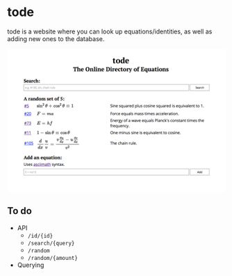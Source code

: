 # tode

tode is a website where you can look up equations/identities, as well as adding
new ones to the database.

![](assets/screenshot.png)

## To do

 - API
     - `/id/{id}`
     - `/search/{query}`
     - `/random`
     - `/random/{amount}`
 - Querying
